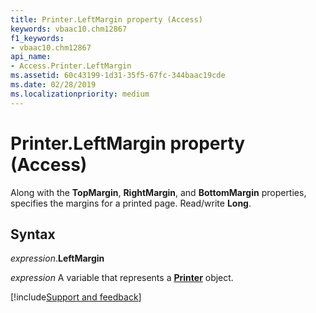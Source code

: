 ```yaml
---
title: Printer.LeftMargin property (Access)
keywords: vbaac10.chm12867
f1_keywords:
- vbaac10.chm12867
api_name:
- Access.Printer.LeftMargin
ms.assetid: 60c43199-1d31-35f5-67fc-344baac19cde
ms.date: 02/28/2019
ms.localizationpriority: medium
---
```



# Printer.LeftMargin property (Access)

Along with the **TopMargin**, **RightMargin**, and **BottomMargin** properties, specifies the margins for a printed page. Read/write **Long**.


## Syntax

_expression_.**LeftMargin**

_expression_ A variable that represents a **[Printer](Access.Printer.md)** object.



[!include[Support and feedback](~/includes/feedback-boilerplate.md)]